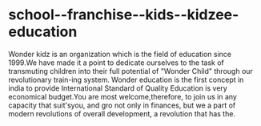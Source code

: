 school--franchise--kids--kidzee-education
=========================================

Wonder kidz is an organization which is the field of education since 1999.We have made it a point to dedicate ourselves to the task of transmuting children into their full potential of "Wonder Child" through our revolutionary train-ing system. Wonder education is the first concept in india to provide International Standard of Quality Education is very economical budget.You are most welcome,therefore, to join us in any capacity that suit'syou, and gro not only in finances, but we a part of modern revolutions of overall development, a revolution that has the.